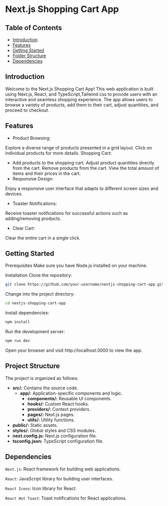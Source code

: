 # Next.js Shopping Cart App

## Table of Contents

- [Introduction](#Introduction)
- [Features](#Feactures)
- [Getting Started](#Getting-Started)
- [Folder Structure](#Folder-Structure)
- [Dependencies](#Dependencies)

## Introduction

Welcome to the Next.js Shopping Cart App! This web application is built using Next.js, React, and TypeScript,Tailwind css to provide users with an interactive and seamless shopping experience. The app allows users to browse a variety of products, add them to their cart, adjust quantities, and proceed to checkout.

## Features

- Product Browsing:

Explore a diverse range of products presented in a grid layout.
Click on individual products for more details.
Shopping Cart:

- Add products to the shopping cart.
  Adjust product quantities directly from the cart.
  Remove products from the cart.
  View the total amount of items and their prices in the cart.
- Responsive Design:

Enjoy a responsive user interface that adapts to different screen sizes and devices.

- Toaster Notifications:

Receive toaster notifications for successful actions such as adding/removing products.

- Clear Cart:

Clear the entire cart in a single click.

## Getting Started

Prerequisites
Make sure you have Node.js installed on your machine.

Installation
Clone the repository:

```bash
git clone https://github.com/your-username/nextjs-shopping-cart-app.git
```

Change into the project directory:

```bash
cd nextjs-shopping-cart-app
```

Install dependencies:

```bash
npm install
```

Run the development server:

```bash
npm run dev
```

Open your browser and visit http://localhost:3000 to view the app.

## Project Structure

The project is organized as follows:

- **src/:** Contains the source code.
  - **app/:** Application-specific components and logic.
    - **components/:** Reusable UI components.
    - **hooks/:** Custom React hooks.
    - **providers/:** Context providers.
    - **pages/:** Next.js pages.
    - **utils/:** Utility functions.
- **public/:** Static assets.
- **styles/:** Global styles and CSS modules.
- **next.config.js:** Next.js configuration file.
- **tsconfig.json:** TypeScript configuration file.

## Dependencies

`Next.js`: React framework for building web applications.

`React`: JavaScript library for building user interfaces.

`React Icons`: Icon library for React.

`React Hot Toast`: Toast notifications for React applications.

